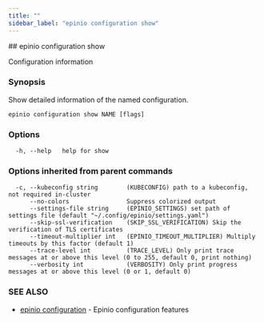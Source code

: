 ```yaml
---
title: ""
sidebar_label: "epinio configuration show"
---
```


<head>
  <link rel="canonical" href="https://docs.epinio.io/references/commands/cli/configuration/epinio_configuration_show"/>
</head>
## epinio configuration show

Configuration information

### Synopsis

Show detailed information of the named configuration.

```
epinio configuration show NAME [flags]
```

### Options

```
  -h, --help   help for show
```

### Options inherited from parent commands

```
  -c, --kubeconfig string        (KUBECONFIG) path to a kubeconfig, not required in-cluster
      --no-colors                Suppress colorized output
      --settings-file string     (EPINIO_SETTINGS) set path of settings file (default "~/.config/epinio/settings.yaml")
      --skip-ssl-verification    (SKIP_SSL_VERIFICATION) Skip the verification of TLS certificates
      --timeout-multiplier int   (EPINIO_TIMEOUT_MULTIPLIER) Multiply timeouts by this factor (default 1)
      --trace-level int          (TRACE_LEVEL) Only print trace messages at or above this level (0 to 255, default 0, print nothing)
      --verbosity int            (VERBOSITY) Only print progress messages at or above this level (0 or 1, default 0)
```

### SEE ALSO

* [epinio configuration](./epinio_configuration.md)	 - Epinio configuration features

